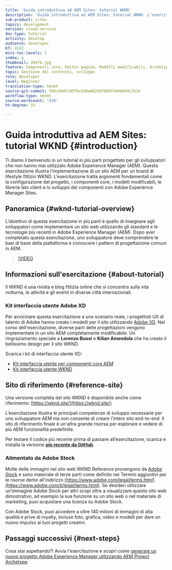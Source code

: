 ```yaml
---
title: 'Guida introduttiva ad AEM Sites: tutorial WKND'
description: 'Guida introduttiva ad AEM Sites: tutorial WKND. L’esercitazione WKND è un tutorial in più parti progettato per gli sviluppatori che non hanno mai utilizzato Adobe Experience Manager. Il tutorial illustra l’implementazione di un sito AEM per un brand di lifestyle fittizio, il WKND. L’esercitazione tratta argomenti fondamentali come la configurazione del progetto, gli archetipi Maven, i componenti core, i modelli modificabili, le librerie client e lo sviluppo dei componenti.'
sub-product: sites
topics: development
version: cloud-service
doc-type: tutorial
activity: develop
audience: developer
KT: 4132
mini-toc-levels: 1
index: y
thumbnail: 30476.jpg
feature: Componenti core, Editor pagina, Modelli modificabili, Archetipo AEM progetto
topic: Gestione dei contenuti, sviluppo
role: Developer
level: Beginner
translation-type: tm+mt
source-git-commit: fb6c56dfc85fbcb36a68210f068fd496849c352e
workflow-type: tm+mt
source-wordcount: '510'
ht-degree: 5%

---
```



# Guida introduttiva ad AEM Sites: tutorial WKND {#introduction}

Ti diamo il benvenuto in un tutorial in più parti progettato per gli sviluppatori che non hanno mai utilizzato Adobe Experience Manager (AEM). Questa esercitazione illustra l’implementazione di un sito AEM per un brand di lifestyle fittizio WKND. L’esercitazione tratta argomenti fondamentali come la configurazione del progetto, i componenti core, i modelli modificabili, le librerie lato client e lo sviluppo dei componenti con Adobe Experience Manager Sites.

## Panoramica {#wknd-tutorial-overview}

L’obiettivo di questa esercitazione in più parti è quello di insegnare agli sviluppatori come implementare un sito web utilizzando gli standard e le tecnologie più recenti in Adobe Experience Manager (AEM). Dopo aver completato questa esercitazione, uno sviluppatore deve comprendere le basi di base della piattaforma e conoscere i pattern di progettazione comuni in AEM.

>[!VIDEO](https://video.tv.adobe.com/v/30476?quality=12&learn=on)

## Informazioni sull&#39;esercitazione {#about-tutorial}

Il WKND è una rivista e blog fittizia online che si concentra sulla vita notturna, le attività e gli eventi in diverse città internazionali.

### Kit interfaccia utente Adobe XD

Per avvicinare questa esercitazione a uno scenario reale, i progettisti UX di talento di Adobe hanno creato i modelli per il sito utilizzando [Adobe XD](https://www.adobe.com/products/xd.html). Nel corso dell&#39;esercitazione, diverse parti delle progettazioni vengono implementate in un sito AEM completamente modificabile. Un ringraziamento speciale a **Lorenzo Buosi** e **Kilian Amendola** che ha creato il bellissimo design per il sito WKND.

Scarica i kit di interfaccia utente XD:

* [Kit interfaccia utente per componenti core AEM](assets/overview/AEM-CoreComponents-UI-Kit.xd)
* [Kit interfaccia utente WKND](https://github.com/adobe/aem-guides-wknd/releases/download/aem-guides-wknd-0.0.2/AEM_UI-kit-WKND.xd)

## Sito di riferimento {#reference-site}

Una versione completa del sito WKND è disponibile anche come riferimento: [https://wknd.site/](https://wknd.site/)

L’esercitazione illustra le principali competenze di sviluppo necessarie per uno sviluppatore AEM ma *non* consente di creare l’intero sito end-to-end. Il sito di riferimento finale è un&#39;altra grande risorsa per esplorare e vedere di più AEM funzionalità predefinite.

Per testare il codice più recente prima di passare all’esercitazione, scarica e installa la versione **[più recente da GitHub](https://github.com/adobe/aem-guides-wknd/releases/latest)**.

### Alimentato da Adobe Stock

Molte delle immagini nel sito web WKND Reference provengono da [Adobe Stock](https://stock.adobe.com/) e sono materiale di terze parti come definito nei Termini aggiuntivi per le risorse demo all&#39;indirizzo [https://www.adobe.com/legal/terms.html](https://www.adobe.com/it/legal/terms.html). Se desideri utilizzare un’immagine Adobe Stock per altri scopi oltre a visualizzare questo sito web dimostrativo, ad esempio la sua funzione su un sito web o nel materiale di marketing, puoi acquistare una licenza su Adobe Stock.

Con Adobe Stock, puoi accedere a oltre 140 milioni di immagini di alta qualità e prive di royalty, incluse foto, grafica, video e modelli per dare un nuovo impulso ai tuoi progetti creativi.

## Passaggi successivi {#next-steps}

Cosa stai aspettando?! Avvia l&#39;esercitazione e scopri come [generare un nuovo progetto Adobe Experience Manager utilizzando AEM Project Archetype](./project-archetype/overview.md).
